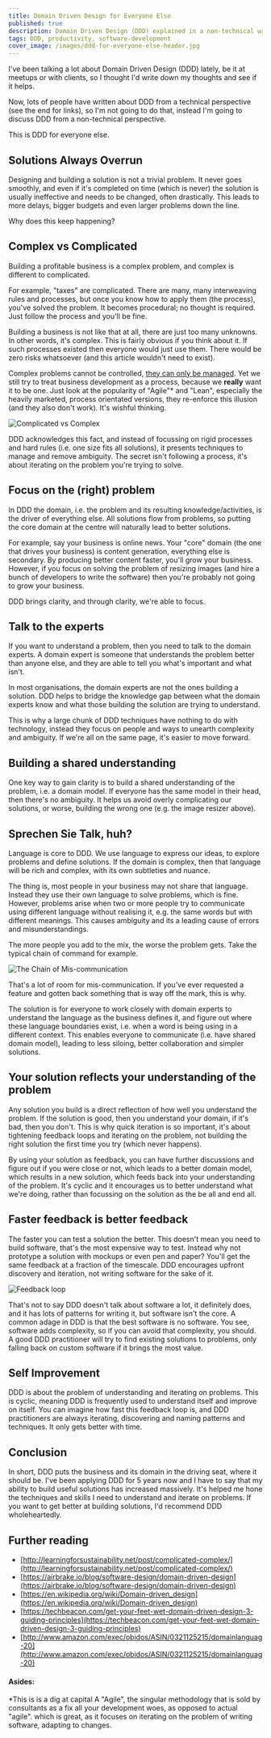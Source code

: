 ```yaml
---
title: Domain Driven Design for Everyone Else
published: true
description: Domain Driven Design (DDD) explained in a non-technical way
tags: DDD, productivity, software-development
cover_image: /images/ddd-for-everyone-else-header.jpg
---
```

I've been talking a lot about Domain Driven Design (DDD) lately, be it at meetups or with clients, so I thought I'd write down my thoughts and see if it helps.

Now, lots of people have written about DDD from a technical perspective (see the end for links), so I'm not going to do that, instead I'm going to discuss DDD from a non-technical perspective. 

This is DDD for everyone else.

## Solutions Always Overrun
Designing and building a solution is not a trivial problem. It never goes smoothly, and even if it's completed on time (which is never) the solution is usually ineffective and needs to be changed, often drastically. This leads to more delays, bigger budgets and even larger problems down the line.

Why does this keep happening?

## Complex vs Complicated
Building a profitable business is a complex problem, and complex is different to complicated. 

For example, "taxes" are complicated. There are many, many interweaving rules and processes, but once you know how to apply them (the process), you've solved the problem. It becomes procedural; no thought is required. Just follow the process and you'll be fine.

Building a business is not like that at all, there are just too many unknowns. In other words, it's complex. This is fairly obvious if you think about it. If such processes existed then everyone would just use them. There would be zero risks whatsoever (and this article wouldn't need to exist). 

Complex problems cannot be controlled, [they can only be managed](https://sloanreview.mit.edu/article/the-critical-difference-between-complex-and-complicated/). Yet we still try to treat business development as a process, because we __really__ want it to be one. Just look at the popularity of "Agile"* and "Lean", especially the heavily marketed, process orientated versions, they re-enforce this illusion (and they also don't work). It's wishful thinking.

![Complicated vs Complex](/images/complicated-vs-complex.png)

DDD acknowledges this fact, and instead of focussing on rigid processes and hard rules (i.e. one size fits all solutions), it presents techniques to manage and remove ambiguity. The secret isn't following a process, it's about iterating on the problem you're trying to solve.

## Focus on the (right) problem
In DDD the domain, i.e. the problem and its resulting knowledge/activities, is the driver of everything else. All solutions flow from problems, so putting the core domain at the centre will naturally lead to better solutions.

For example, say your business is online news. Your "core" domain (the one that drives your business) is content generation, everything else is secondary. By producing better content faster, you'll grow your business. However, if you focus on solving the problem of resizing images (and hire a bunch of developers to write the software) then you're probably not going to grow your business.

DDD brings clarity, and through clarity, we're able to focus.

## Talk to the experts
If you want to understand a problem, then you need to talk to the domain experts. A domain expert is someone that understands the problem better than anyone else, and they are able to tell you what's important and what isn't. 

In most organisations, the domain experts are not the ones building a solution. DDD helps to bridge the knowledge gap between what the domain experts know and what those building the solution are trying to understand.

This is why a large chunk of DDD techniques have nothing to do with technology, instead they focus on people and ways to unearth complexity and ambiguity. If we're all on the same page, it's easier to move forward.

## Building a shared understanding
One key way to gain clarity is to build a shared understanding of the problem, i.e. a domain model. If everyone has the same model in their head, then there's no ambiguity. It helps us avoid overly complicating our solutions, or worse, building the wrong one (e.g. the image resizer above).

## Sprechen Sie Talk, huh?
Language is core to DDD. We use language to express our ideas, to explore problems and define solutions. If the domain is complex, then that language will be rich and complex, with its own subtleties and nuance.

The thing is, most people in your business may not share that language. Instead they use their own language to solve problems, which is fine. However, problems arise when two or more people try to communicate using different language without realising it, e.g. the same words but with different meanings. This causes ambiguity and its a leading cause of errors and misunderstandings. 

The more people you add to the mix, the worse the problem gets. Take the typical chain of command for example. 

![The Chain of Mis-communication](/images/chain-of-miscommunication.png)

That's a lot of room for mis-communication. If you've ever requested a feature and gotten back something that is way off the mark, this is why.

The solution is for everyone to work closely with domain experts to understand the language as the business defines it, and figure out where these language boundaries exist, i.e. when a word is being using in a different context. This enables everyone to communicate (i.e. have shared domain model), leading to less siloing, better collaboration and simpler solutions. 

## Your solution reflects your understanding of the problem
Any solution you build is a direct reflection of how well you understand the problem. If the solution is good, then you understand your domain, if it's bad, then you don't. This is why quick iteration is so important, it's about tightening feedback loops and iterating on the problem, not building the right solution the first time you try (which never happens).

By using your solution as feedback, you can have further discussions and figure out if you were close or not, which leads to a better domain model, which results in a new solution, which feeds back into your understanding of the problem. It's cyclic and it encourages us to better understand what we're doing, rather than focussing on the solution as the be all and end all.

## Faster feedback is better feedback
The faster you can test a solution the better. This doesn't mean you need to build software, that's the most expensive way to test. Instead why not prototype a solution with mockups or even pen and paper? You'll get the same feedback at a fraction of the timescale. DDD encourages upfront discovery and iteration, not writing software for the sake of it.

![Feedback loop](/images/feedback-loop.png)

That's not to say DDD doesn't talk about software a lot, it definitely does, and it has lots of patterns for writing it, but software isn't the core. A common adage in DDD is that the best software is no software. You see, software adds complexity, so if you can avoid that complexity, you should. A good DDD practitioner will try to find existing solutions to problems, only falling back on custom software if it brings the most value.

## Self Improvement
DDD is about the problem of understanding and iterating on problems. This is cyclic, meaning DDD is frequently used to understand itself and improve on itself. You can imagine how fast this feedback loop is, and DDD practitioners are always iterating, discovering and naming patterns and techniques. It only gets better with time.

## Conclusion
In short, DDD puts the business and its domain in the driving seat, where it should be. I've been applying DDD for 5 years now and I have to say that my ability to build useful solutions has increased massively. It's helped me hone the techniques and skills I need to understand and iterate on problems. If you want to get better at building solutions, I'd recommend DDD wholeheartedly.

## Further reading
- [http://learningforsustainability.net/post/complicated-complex/](http://learningforsustainability.net/post/complicated-complex/)
- [https://airbrake.io/blog/software-design/domain-driven-design](https://airbrake.io/blog/software-design/domain-driven-design)
- [https://en.wikipedia.org/wiki/Domain-driven_design](https://en.wikipedia.org/wiki/Domain-driven_design)
- [https://techbeacon.com/get-your-feet-wet-domain-driven-design-3-guiding-principles](https://techbeacon.com/get-your-feet-wet-domain-driven-design-3-guiding-principles)
- [http://www.amazon.com/exec/obidos/ASIN/0321125215/domainlanguag-20](http://www.amazon.com/exec/obidos/ASIN/0321125215/domainlanguag-20)


#### Asides:
*This is is a dig at capital A "Agile", the singular methodology that is sold by consultants as a fix all your development woes, as opposed to actual "agile". which is great, as it focuses on iterating on the problem of writing software, adapting to changes.